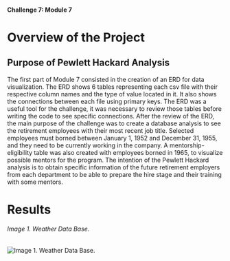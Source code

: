#### Challenge 7: Module 7

# Overview of the Project

## Purpose of Pewlett Hackard Analysis

The first part of Module 7 consisted in the creation of an ERD for data visualization. The ERD shows 6 tables representing each csv file with their respective column names and the type of value located in it. It also shows the connections between each file using primary keys. The ERD was a useful tool for the challenge, it was necessary to review those tables before writing the code to see specific connections.
After the review of the ERD, the main purpose of the challenge was to create a database analysis to see the retirement employees with their most recent job title. Selected employees must borned between January 1, 1952 and December 31, 1955, and they need to be currently working in the company. A mentorship-eligibility table was also created with employees borned in 1965, to visualize possible mentors for the program.
The intention of the Pewlett Hackard analysis is to obtain specific information of the future retirement employers from each department to be able to prepare the hire stage and their training with some mentors.


# Results

###### Image 1. Weather Data Base.
![Image 1. Weather Data Base.](Other_Resources/WeatherDatabase.PNG)
